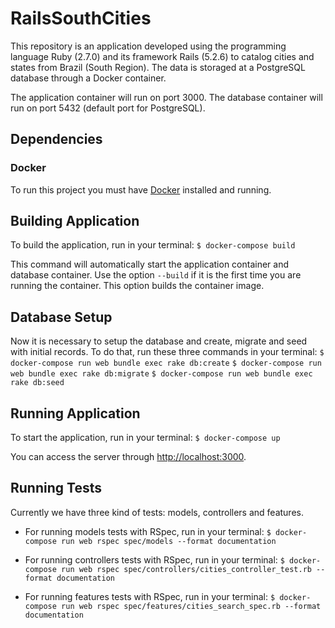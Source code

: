 # RailsSouthCities

This repository is an application developed using the programming language Ruby (2.7.0) and its framework Rails (5.2.6) to catalog cities and states from Brazil (South Region).
The data is storaged at a PostgreSQL database through a Docker container.

The application container will run on port 3000.
The database container will run on port 5432 (default port for PostgreSQL).

## Dependencies

### Docker

To run this project you must have [Docker](https://docs.docker.com/engine/install/) installed and running.

## Building Application

To build the application, run in your terminal:
`$ docker-compose build`

This command will automatically start the application container and database container.
Use the option `--build` if it is the first time you are running the container.
This option builds the container image.

## Database Setup

Now it is necessary to setup the database and create, migrate and seed with initial records.
To do that, run these three commands in your terminal:
`$ docker-compose run web bundle exec rake db:create`
`$ docker-compose run web bundle exec rake db:migrate`
`$ docker-compose run web bundle exec rake db:seed`

## Running Application

To start the application, run in your terminal:
`$ docker-compose up`

You can access the server through [http://localhost:3000](http://localhost:3000).

## Running Tests

Currently we have three kind of tests: models, controllers and features.

* For running models tests with RSpec, run in your terminal:
`$ docker-compose run web rspec spec/models --format documentation`

* For running controllers tests with RSpec, run in your terminal:
`$ docker-compose run web rspec spec/controllers/cities_controller_test.rb --format documentation`

* For running features tests with RSpec, run in your terminal:
`$ docker-compose run web rspec spec/features/cities_search_spec.rb --format documentation`
